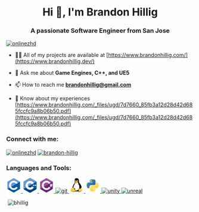 <h1 align="center">Hi 👋, I'm Brandon Hillig</h1>
<h3 align="center">A passionate Software Engineer from San Jose</h3>

<p align="left"> <a href="https://twitter.com/onlinezhd" target="blank"><img src="https://img.shields.io/twitter/follow/onlinezhd?logo=twitter&style=for-the-badge" alt="onlinezhd" /></a> </p>

- 👨‍💻 All of my projects are available at [https://www.brandonhillig.com/](https://www.brandonhillig.dev/)

- 💬 Ask me about **Game Engines, C++, and UE5**

- 📫 How to reach me **brandonhillig@gmail.com**

- 📄 Know about my experiences [https://www.brandonhillig.com/_files/ugd/7d7660_85fb3a12d28d42d685fccfc9a8b06b50.pdf](https://www.brandonhillig.com/_files/ugd/7d7660_85fb3a12d28d42d685fccfc9a8b06b50.pdf)

<h3 align="left">Connect with me:</h3>
<p align="left">
<a href="https://twitter.com/onlinezhd" target="blank"><img align="center" src="https://raw.githubusercontent.com/rahuldkjain/github-profile-readme-generator/master/src/images/icons/Social/twitter.svg" alt="onlinezhd" height="30" width="40" /></a>
<a href="https://linkedin.com/in/brandon-hillig" target="blank"><img align="center" src="https://raw.githubusercontent.com/rahuldkjain/github-profile-readme-generator/master/src/images/icons/Social/linked-in-alt.svg" alt="brandon-hillig" height="30" width="40" /></a>
</p>

<h3 align="left">Languages and Tools:</h3>
<p align="left"> <a href="https://www.cprogramming.com/" target="_blank" rel="noreferrer"> <img src="https://raw.githubusercontent.com/devicons/devicon/master/icons/c/c-original.svg" alt="c" width="40" height="40"/> </a> <a href="https://www.w3schools.com/cpp/" target="_blank" rel="noreferrer"> <img src="https://raw.githubusercontent.com/devicons/devicon/master/icons/cplusplus/cplusplus-original.svg" alt="cplusplus" width="40" height="40"/> </a> <a href="https://www.w3schools.com/cs/" target="_blank" rel="noreferrer"> <img src="https://raw.githubusercontent.com/devicons/devicon/master/icons/csharp/csharp-original.svg" alt="csharp" width="40" height="40"/> </a> <a href="https://git-scm.com/" target="_blank" rel="noreferrer"> <img src="https://www.vectorlogo.zone/logos/git-scm/git-scm-icon.svg" alt="git" width="40" height="40"/> </a> <a href="https://www.linux.org/" target="_blank" rel="noreferrer"> <img src="https://raw.githubusercontent.com/devicons/devicon/master/icons/linux/linux-original.svg" alt="linux" width="40" height="40"/> </a> <a href="https://www.python.org" target="_blank" rel="noreferrer"> <img src="https://raw.githubusercontent.com/devicons/devicon/master/icons/python/python-original.svg" alt="python" width="40" height="40"/> </a> <a href="https://unity.com/" target="_blank" rel="noreferrer"> <img src="https://www.vectorlogo.zone/logos/unity3d/unity3d-icon.svg" alt="unity" width="40" height="40"/> </a> <a href="https://unrealengine.com/" target="_blank" rel="noreferrer"> <img src="https://raw.githubusercontent.com/kenangundogan/fontisto/036b7eca71aab1bef8e6a0518f7329f13ed62f6b/icons/svg/brand/unreal-engine.svg" alt="unreal" width="40" height="40"/> </a> </p>

<p>&nbsp;<img align="center" src="https://github-readme-stats.vercel.app/api?username=bhillig&show_icons=true&locale=en" alt="bhillig" /></p>
